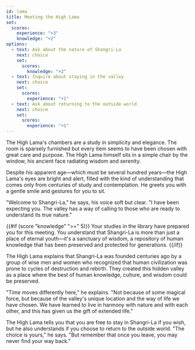 ```yaml
---
id: lama
title: Meeting the High Lama
set:
  scores:
    experience: "+3"
    knowledge: "+2"
options:
  - text: Ask about the nature of Shangri-La
    next: choice
    set:
      scores:
        knowledge: "+2"
  - text: Inquire about staying in the valley
    next: choice
    set:
      scores:
        experience: "+1"
  - text: Ask about returning to the outside world
    next: choice
    set:
      scores:
        experience: "+1"
---
```

The High Lama's chambers are a study in simplicity and elegance. The room is sparsely furnished but every item seems to have been chosen with great care and purpose. The High Lama himself sits in a simple chair by the window, his ancient face radiating wisdom and serenity.

Despite his apparent age—which must be several hundred years—the High Lama's eyes are bright and alert, filled with the kind of understanding that comes only from centuries of study and contemplation. He greets you with a gentle smile and gestures for you to sit.

"Welcome to Shangri-La," he says, his voice soft but clear. "I have been expecting you. The valley has a way of calling to those who are ready to understand its true nature."

{{#if (score "knowledge" ">=" 5)}}
Your studies in the library have prepared you for this meeting. You understand that Shangri-La is more than just a place of eternal youth—it's a sanctuary of wisdom, a repository of human knowledge that has been preserved and protected for generations.
{{/if}}

The High Lama explains that Shangri-La was founded centuries ago by a group of wise men and women who recognized that human civilization was prone to cycles of destruction and rebirth. They created this hidden valley as a place where the best of human knowledge, culture, and wisdom could be preserved.

"Time moves differently here," he explains. "Not because of some magical force, but because of the valley's unique location and the way of life we have chosen. We have learned to live in harmony with nature and with each other, and this has given us the gift of extended life."

The High Lama tells you that you are free to stay in Shangri-La if you wish, but he also understands if you choose to return to the outside world. "The choice is yours," he says. "But remember that once you leave, you may never find your way back." 